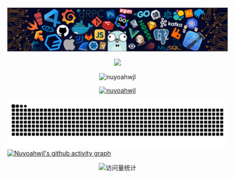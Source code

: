 <!--
 [![Typing SVG](https://readme-typing-svg.herokuapp.com?color=000000FF&center=true&vCenter=true&width=600&lines=Hi+there+👋,+I+am+Jiale+Wang.;+Welcome+to+My+Profile!;Always+learning+new+things.+;)](https://git.io/typing-svg)
 -->

 ![](header_.png)
 <!--
 <div align="center">
	<br>
	<img src="https://raw.githubusercontent.com/Aniket965/Aniket965/master/pacman.svg?sanitize=true" width="200" height="200">
</div>
-->
<p align="center"><img src="https://i.imgur.com/A6bWGFl.gif"/></p>
 

<!--
## **👋 Hi, there:**
- [x] **🌱 I’m currently studying CS at HUST.**
- [x] **😆 Record the learning process of a novice from zero to one.**
- [x] **💥 I look forward to getting acquainted with more people.**
- [x] **📌 Wechat: ww000000001_**
-->

<!--
## **😍 Top languages:**

![Top Langs](https://github-readme-stats.vercel.app/api/top-langs/?username=Nuyoahwjl&theme=github-compact&hide_progress=true&langs_count=6&hide=TeX)
-->


<!--
## **💻 I'm using:**
#### [![I mostly use](https://skillicons.dev/icons?i=c,cpp,java,py,md,html,vscode,pycharm,clion,androidstudio,github,stackoverflow,instagram,twitter,)](https://skillicons.dev)
-->



<p align="center"><img src="https://streak-stats.demolab.com?user=nuyoahwjl&theme=shadow-green&hide_border=true" alt="nuyoahwjl" /></p>

<!--
<p align="center"><img src="https://github-readme-streak-stats.herokuapp.com/?user=nuyoahwjl&" alt="nuyoahwjl" /></p>
-->

<p align="center"> <a href="https://github.com/ryo-ma/github-profile-trophy"><img src="https://github-profile-trophy.vercel.app/?username=nuyoahwjl&&row=1&column=6&margin-w=5&margin-h=5&no-bg=true&no-frame=true&title=Stars,Followers,MultiLanguage,Commits,PullRequest,Repositories" alt="nuyoahwjl" /></a> </p>


<!--
## **📈 GitHub Activity Graph:**
-->
 ![Nuyoahwjl's github activity graph](https://raw.githubusercontent.com/Nuyoahwjl/Nuyoahwjl/output/github-contribution-grid-snake.svg)
 [![Nuyoahwjl's github activity graph](https://github-readme-activity-graph.vercel.app/graph?username=Nuyoahwjl&theme=github-compact	)](https://github.com/ashutosh00710/github-readme-activity-graph)



<!--
<p align="center"><img src="https://github-readme-stats.vercel.app/api?username=nuyoahwjl&show_icons=true&locale=en" alt="nuyoahwjl" /></p>
-->




<div align="center">
  <!-- visitor statistics logo 访客数统计徽标 -->
  <img src="https://komarev.com/ghpvc/?username=nuyoahwjl&label=Views&color=0e75b6&style=flat" alt="访问量统计" />
</div>




